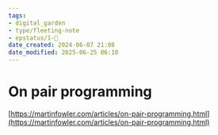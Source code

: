 ```yaml
---
tags: 
- digital_garden
- type/fleeting-note
- epstatus/1-🌱
date_created: 2024-06-07 21:08
date_modified: 2025-06-25 06:10
---
```

# On pair programming

[https://martinfowler.com/articles/on-pair-programming.html](https://martinfowler.com/articles/on-pair-programming.html)